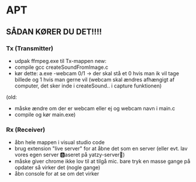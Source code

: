 # APT
## SÅDAN KØRER DU DET!!!!
### Tx (Transmitter)
 - udpak ffmpeg.exe til Tx-mappen
new: 
 - compile gcc createSoundFromImage.c
 - kør dette: a.exe -webcam 0/1
      -> der skal stå et 0 hvis man ik vil tage billede og 1 hvis man gerne vil 
         (webcam skal ændres afhængigt af computer, det sker inde i createSound.. i capture funktionen)

(old:
 - måske ændre om der er webcam eller ej og webcam navn i main.c
 - compile og kør main.exe)

### Rx (Receiver)
 - åbn hele mappen i visual studio code
 - brug extension "live server" for at åbne det som en server (eller evt. lav vores egen server 🅱aseret på yatzy-server😤)
 - måske giver chrome ikke lov til at tilgå mic. bare tryk en masse gange på opdater så virker det (nogle gange)
 - åbn console for at se om det virker
